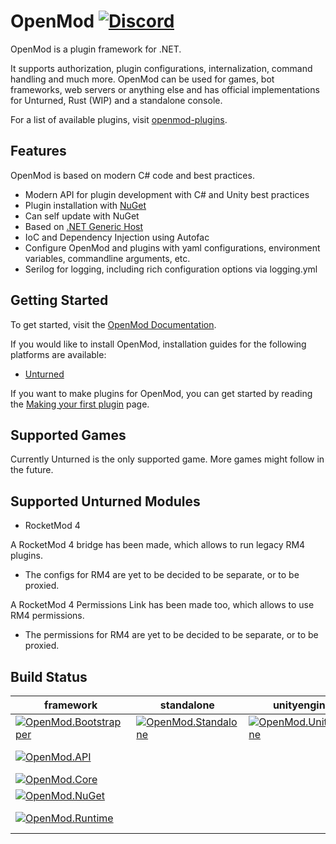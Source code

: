 # OpenMod [![Discord](https://img.shields.io/discord/666327627124047872?label=Discord )](https://discord.com/invite/jRrCJVm)

OpenMod is a plugin framework for .NET. 

It supports authorization, plugin configurations, internalization, command handling and much more. OpenMod can be used for games, bot frameworks, web servers or anything else and has official implementations for Unturned, Rust (WIP) and a standalone console.

For a list of available plugins, visit [openmod-plugins](https://github.com/openmod/openmod-plugins).

## Features
OpenMod is based on modern C# code and best practices.
- Modern API for plugin development with C# and Unity best practices
- Plugin installation with [NuGet](https://nuget.org)
- Can self update with NuGet
- Based on [.NET Generic Host](https://docs.microsoft.com/en-us/aspnet/core/fundamentals/host/generic-host)
- IoC and Dependency Injection using Autofac
- Configure OpenMod and plugins with yaml configurations, environment variables, commandline arguments, etc.
- Serilog for logging, including rich configuration options via logging.yml

## Getting Started
To get started, visit the [OpenMod Documentation](https://openmod.github.io/openmod-docs/).

If you would like to install OpenMod, installation guides for the following platforms are available:
- [Unturned](https://openmod.github.io/openmod-docs/user-guide/installation/unturned/)

If you want to make plugins for OpenMod, you can get started by reading the [Making your first plugin](https://openmod.github.io/openmod-docs/development-guide/making-your-first-plugin/) page.

## Supported Games
Currently Unturned is the only supported game. More games might follow in the future.

## Supported Unturned Modules

- RocketMod 4

A RocketMod 4 bridge has been made, which allows to run legacy RM4 plugins.
   - The configs for RM4 are yet to be decided to be separate, or to be proxied.

A RocketMod 4 Permissions Link has been made too, which allows to use RM4 permissions.
   - The permissions for RM4 are yet to be decided to be separate, or to be proxied.

## Build Status
| **framework**                                                                                                                                                                          | standalone                                                                                                                                                                       | unityengine                                                                                                                                                                         | unturned                                                                                                                                                                                        |
|----------------------------------------------------------------------------------------------------------------------------------------------------------------------------------------|----------------------------------------------------------------------------------------------------------------------------------------------------------------------------------|-------------------------------------------------------------------------------------------------------------------------------------------------------------------------------------|-------------------------------------------------------------------------------------------------------------------------------------------------------------------------------------------------|
| [![OpenMod.Bootstrapper](https://github.com/openmod/OpenMod/workflows/OpenMod.Bootstrapper/badge.svg)](https://github.com/openmod/OpenMod/actions?query=workflow%3AOpenMod.Bootstrapper) | [![OpenMod.Standalone](https://github.com/openmod/OpenMod/workflows/OpenMod.Standalone/badge.svg)](https://github.com/openmod/OpenMod/actions?query=workflow%3AOpenMod.Standalone) | [![OpenMod.UnityEngine](https://github.com/openmod/OpenMod/workflows/OpenMod.UnityEngine/badge.svg)](https://github.com/openmod/OpenMod/actions?query=workflow%3AOpenMod.UnityEngine) | [![OpenMod.Unturned](https://github.com/openmod/OpenMod/workflows/OpenMod.Unturned/badge.svg)](https://github.com/openmod/OpenMod/actions?query=workflow%3AOpenMod.Unturned)                      |
| [![OpenMod.API](https://github.com/openmod/OpenMod/workflows/OpenMod.API/badge.svg)](https://github.com/openmod/OpenMod/actions?query=workflow%3AOpenMod.API)                            |                                                                                                                                                                                  |                                                                                                                                                                                     | [![OpenMod.Unturned.Module](https://github.com/openmod/OpenMod/workflows/OpenMod.Unturned.Module/badge.svg)](https://github.com/openmod/OpenMod/actions?query=workflow%3AOpenMod.Unturned.Module) |
| [![OpenMod.Core](https://github.com/openmod/OpenMod/workflows/OpenMod.Core/badge.svg)](https://github.com/openmod/OpenMod/actions?query=workflow%3AOpenMod.Core)                         |                                                                                                                                                                                  |                                                                                                                                                                                     | [![OpenMod.Rocket.API](https://github.com/openmod/OpenMod/workflows/OpenMod.Rocket.API/badge.svg)](https://github.com/openmod/OpenMod/actions?query=workflow%3AOpenMod.Rocket.API)                |
| [![OpenMod.NuGet](https://github.com/openmod/OpenMod/workflows/OpenMod.NuGet/badge.svg)](https://github.com/openmod/OpenMod/actions?query=workflow%3AOpenMod.NuGet)                      |                                                                                                                                                                                  |                                                                                                                                                                                     | [![OpenMod.Rocket.Core](https://github.com/openmod/OpenMod/workflows/OpenMod.Rocket.Core/badge.svg)](https://github.com/openmod/OpenMod/actions?query=workflow%3AOpenMod.Rocket.Core)             |
| [![OpenMod.Runtime](https://github.com/openmod/OpenMod/workflows/OpenMod.Runtime/badge.svg)](https://github.com/openmod/OpenMod/actions?query=workflow%3AOpenMod.Runtime)                |                                                                                                                                                                                  |                                                                                                                                                                                     | [![OpenMod.Rocket.Unturned](https://github.com/openmod/OpenMod/workflows/OpenMod.Rocket.Unturned/badge.svg)](https://github.com/openmod/OpenMod/actions?query=workflow%3AOpenMod.Rocket.Unturned) |
